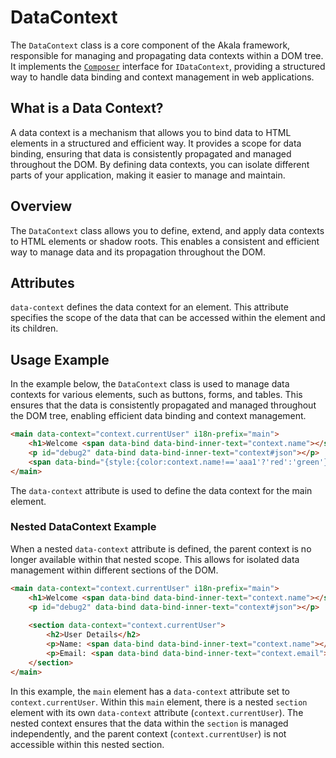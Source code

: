 # DataContext

The `DataContext` class is a core component of the Akala framework, responsible for managing and propagating data contexts within a DOM tree. It implements the [`Composer`](composer.md) interface for `IDataContext`, providing a structured way to handle data binding and context management in web applications.

## What is a Data Context?

A data context is a mechanism that allows you to bind data to HTML elements in a structured and efficient way. It provides a scope for data binding, ensuring that data is consistently propagated and managed throughout the DOM. By defining data contexts, you can isolate different parts of your application, making it easier to manage and maintain.

## Overview

The `DataContext` class allows you to define, extend, and apply data contexts to HTML elements or shadow roots. This enables a consistent and efficient way to manage data and its propagation throughout the DOM.

## Attributes

`data-context` defines the data context for an element. This attribute specifies the scope of the data that can be accessed within the element and its children.

## Usage Example

In the example below, the `DataContext` class is used to manage data contexts for various elements, such as buttons, forms, and tables. This ensures that the data is consistently propagated and managed throughout the DOM tree, enabling efficient data binding and context management.

```html
<main data-context="context.currentUser" i18n-prefix="main">
    <h1>Welcome <span data-bind data-bind-inner-text="context.name"></span> !</h1>
    <p id="debug2" data-bind data-bind-inner-text="context#json"></p>
    <span data-bind="{style:{color:context.name!=='aaa1'?'red':'green'}}" >test</span>
</main>
```

The `data-context` attribute is used to define the data context for the main element.

### Nested DataContext Example

When a nested `data-context` attribute is defined, the parent context is no longer available within that nested scope. This allows for isolated data management within different sections of the DOM.

```html
<main data-context="context.currentUser" i18n-prefix="main">
    <h1>Welcome <span data-bind data-bind-inner-text="context.name"></span> !</h1>
    <p id="debug2" data-bind data-bind-inner-text="context#json"></p>
    
    <section data-context="context.currentUser">
        <h2>User Details</h2>
        <p>Name: <span data-bind data-bind-inner-text="context.name"></span></p>
        <p>Email: <span data-bind data-bind-inner-text="context.email"></span></p>
    </section>
</main>
```

In this example, the `main` element has a `data-context` attribute set to `context.currentUser`. Within this `main` element, there is a nested `section` element with its own `data-context` attribute (`context.currentUser`). The nested context ensures that the data within the `section` is managed independently, and the parent context (`context.currentUser`) is not accessible within this nested section.
